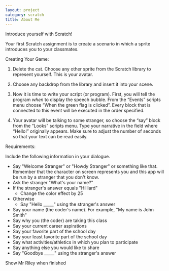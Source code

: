 ```yaml
---
layout: project
category: scratch
title: About Me
---
```

Introduce yourself with Scratch!

Your first Scratch assignment is to create a scenario in which a sprite introduces you to your classmates.

Creating Your Game:

1.	Delete the cat. Choose any other sprite from the Scratch library to represent yourself. This is your avatar.

2.	Choose any backdrop from the library and insert it into your scene.

3.	Now it is time to write your script (or program). First, you will tell the program *when* to display the speech bubble. From the “Events” scripts menu choose “When the green flag is clicked”. Every block that is connected to this event will be executed in the order specified.

4.	Your avatar will be talking to some stranger, so choose the “say” block from the “Looks” scripts menu. Type your narrative in the field where “Hello!” originally appears. Make sure to adjust the number of seconds so that your text can be read easily.


Requirements:

Include the following information in your dialogue.
* Say "Welcome Stranger" or "Howdy Stranger" or something like that. Remember that the character on screen represents you and this app will be run by a stranger that you don't know.
* Ask the stranger "What's your name?"
* If the stranger's answer equals "Hilliard"
  * Change the color effect by 25
* Otherwise
  * Say "Hello _____" using the stranger's answer
*	Say your name (the coder's name). For example, "My name is John Smith"
*	Say why you (the coder) are taking this class
*	Say your current career aspirations
*	Say your favorite part of the school day
*	Say your least favorite part of the school day
*	Say what activities/athletics in which you plan to participate
*	Say anything else you would like to share
* Say "Goodbye _____" using the stranger's answer


Show Mr Riley when finished
